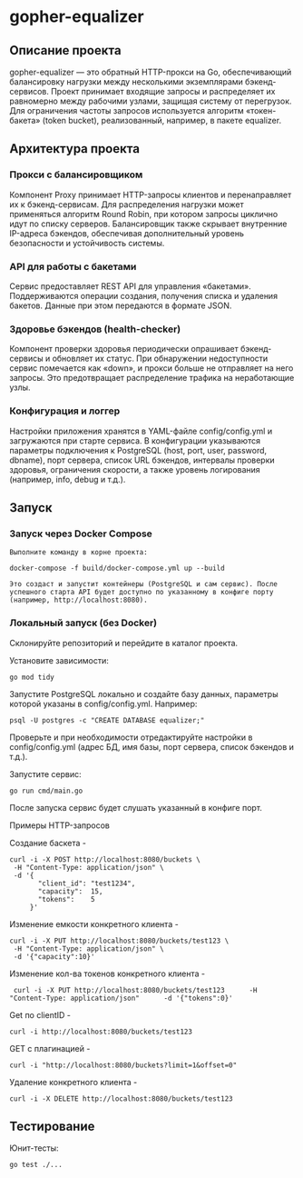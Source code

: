 # gopher-equalizer
## Описание проекта

gopher-equalizer — это обратный HTTP-прокси на Go, обеспечивающий балансировку нагрузки между несколькими экземплярами бэкенд-сервисов. Проект принимает входящие запросы и распределяет их равномерно между рабочими узлами, защищая систему от перегрузок. Для ограничения частоты запросов используется алгоритм «токен-бакета» (token bucket), реализованный, например, в пакете equalizer. 

## Архитектура проекта

### Прокси с балансировщиком

Компонент Proxy принимает HTTP-запросы клиентов и перенаправляет их к бэкенд-сервисам. Для распределения нагрузки может применяться алгоритм Round Robin, при котором запросы циклично идут по списку серверов. Балансировщик также скрывает внутренние IP-адреса бэкендов, обеспечивая дополнительный уровень безопасности и устойчивость системы.

### API для работы с бакетами

Сервис предоставляет REST API для управления «бакетами». Поддерживаются операции создания, получения списка и удаления бакетов. Данные при этом передаются в формате JSON.

### Здоровье бэкендов (health-checker)

Компонент проверки здоровья периодически опрашивает бэкенд-сервисы  и обновляет их статус. При обнаружении недоступности сервис помечается как «down», и прокси больше не отправляет на него запросы. Это предотвращает распределение трафика на неработающие узлы.

### Конфигурация и логгер

Настройки приложения хранятся в YAML-файле config/config.yml и загружаются при старте сервиса. В конфигурации указываются параметры подключения к PostgreSQL (host, port, user, password, dbname), порт сервера, список URL бэкендов, интервалы проверки здоровья, ограничения скорости, а также уровень логирования (например, info, debug и т.д.).

## Запуск

### Запуск через Docker Compose

    Выполните команду в корне проекта:

    docker-compose -f build/docker-compose.yml up --build

    Это создаст и запустит контейнеры (PostgreSQL и сам сервис). После успешного старта API будет доступно по указанному в конфиге порту (например, http://localhost:8080).

### Локальный запуск (без Docker)

Склонируйте репозиторий и перейдите в каталог проекта.

Установите зависимости:

    go mod tidy

Запустите PostgreSQL локально и создайте базу данных, параметры которой указаны в config/config.yml. Например:

    psql -U postgres -c "CREATE DATABASE equalizer;"

Проверьте и при необходимости отредактируйте настройки в config/config.yml (адрес БД, имя базы, порт сервера, список бэкендов и т.д.).

Запустите сервис:

    go run cmd/main.go

После запуска сервис будет слушать указанный в конфиге порт.

Примеры HTTP-запросов

Создание баскета -

    curl -i -X POST http://localhost:8080/buckets \
     -H "Content-Type: application/json" \
     -d '{
           "client_id": "test1234",
           "capacity":  15,
           "tokens":    5
         }'

Изменение емкости конкретного клиента -

    curl -i -X PUT http://localhost:8080/buckets/test123 \
     -H "Content-Type: application/json" \
     -d '{"capacity":10}'

Изменение кол-ва токенов конкретного клиента -

     curl -i -X PUT http://localhost:8080/buckets/test123      -H "Content-Type: application/json"      -d '{"tokens":0}'

Get по clientID -

    curl -i http://localhost:8080/buckets/test123

GET с плагинацией -

    curl -i "http://localhost:8080/buckets?limit=1&offset=0"


Удаление конкретного клиента - 

    curl -i -X DELETE http://localhost:8080/buckets/test123

## Тестирование

Юнит-тесты:

    go test ./...

